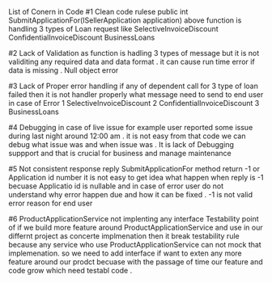 ﻿List of Conern in Code
#1 Clean code rulese 
 public int SubmitApplicationFor(ISellerApplication application)
 above function is handling 3 types of Loan request like
 SelectiveInvoiceDiscount
 ConfidentialInvoiceDiscount
 BusinessLoans

 #2 Lack of Validation 
  as function is hadling 3 types of message but it is not validiting any required data and data format . it can cause run time error if data is 
  missing . Null object error 

  #3 Lack of Proper error handling 
  if any of dependent call for 3 type of loan failed then it is not handler properly what message need to send to end user in case of Error
  1 SelectiveInvoiceDiscount
  2 ConfidentialInvoiceDiscount
  3 BusinessLoans

 #4 Debugging in case of live issue 
 for example user reported some issue during last night around 12:00 am . it is not easy from that code  we can debug what issue was and when issue
 was . It is lack of Debugging suppport and that is crucial for business and manage maintenance 

 #5 Not consistent response reply 
 SubmitApplicationFor method return  -1 or Application id number it is not easy to get idea what happen when reply is -1 becuase Applicatio id 
 is nullable and in case of error user do not understand why error happen due and how it can be fixed . -1 is not valid error reason for end user 

 #6 ProductApplicationService not implenting any interface 
 Testability point of if we build more feature around ProductApplicationService and use in our differnt project as concerte implmenation then it 
 break testability rule because any service who use ProductApplicationService can not mock that implemenation. so we need to add interface if want to 
 exten any more feature around our prodct becuase with the passage of time our feature and code grow which need testabl code .




